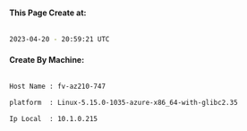 
   
#### This Page Create at:

```bash

2023-04-20 - 20:59:21 UTC

```

#### Create By Machine:

```bash

Host Name : fv-az210-747

platform  : Linux-5.15.0-1035-azure-x86_64-with-glibc2.35

Ip Local  : 10.1.0.215

```

